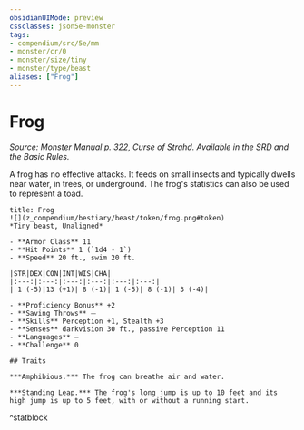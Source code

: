 ```yaml
---
obsidianUIMode: preview
cssclasses: json5e-monster
tags:
- compendium/src/5e/mm
- monster/cr/0
- monster/size/tiny
- monster/type/beast
aliases: ["Frog"]
---
```

# Frog
*Source: Monster Manual p. 322, Curse of Strahd. Available in the SRD and the Basic Rules.*  

A frog has no effective attacks. It feeds on small insects and typically dwells near water, in trees, or underground. The frog's statistics can also be used to represent a toad.

```ad-statblock
title: Frog
![](z_compendium/bestiary/beast/token/frog.png#token)
*Tiny beast, Unaligned*

- **Armor Class** 11 
- **Hit Points** 1 (`1d4 - 1`)
- **Speed** 20 ft., swim 20 ft.

|STR|DEX|CON|INT|WIS|CHA|
|:---:|:---:|:---:|:---:|:---:|:---:|
| 1 (-5)|13 (+1)| 8 (-1)| 1 (-5)| 8 (-1)| 3 (-4)|

- **Proficiency Bonus** +2
- **Saving Throws** ⏤
- **Skills** Perception +1, Stealth +3
- **Senses** darkvision 30 ft., passive Perception 11
- **Languages** —
- **Challenge** 0

## Traits

***Amphibious.*** The frog can breathe air and water.

***Standing Leap.*** The frog's long jump is up to 10 feet and its high jump is up to 5 feet, with or without a running start.
```
^statblock